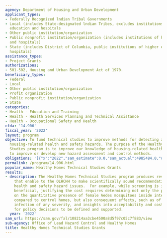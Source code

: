 ```yaml
---
agency: Department of Housing and Urban Development
applicant_types:
- Federally Recognized lndian Tribal Governments
- Local (includes State-designated lndian Tribes, excludes institutions of higher
  education and hospitals
- Other public institution/organization
- Public nonprofit institution/organization (includes institutions of higher education
  and hospitals)
- State (includes District of Columbia, public institutions of higher education and
  hospitals)
assistance_types:
- Project Grants
authorizations:
- 501-502, Housing and Urban Development Act of 1970.
beneficiary_types:
- Federal
- Local
- Other public institution/organization
- Profit organization
- Public nonprofit institution/organization
- State
categories:
- Health - Education and Training
- Health - Health Services Planning and Technical Assistance
- Health - Occupational Safety and Health
cfda: '14.906'
fiscal_year: '2022'
layout: program
objective: To fund technical studies to improve methods for detecting and controlling
  housing-related health and safety hazards. The purpose of the Healthy Homes Technical
  Studies program is to improve our knowledge of housing-related health hazards, and
  to improve or develop new hazard assessment and control methods.
obligations: '[{"x":"2022","sam_estimate":0.0,"sam_actual":4985484.0,"usa_spending_actual":-403.07},{"x":"2023","sam_estimate":5000000.0,"sam_actual":0.0,"usa_spending_actual":0.0},{"x":"2024","sam_estimate":5000000.0,"sam_actual":0.0,"usa_spending_actual":0.0}]'
permalink: /program/14.906.html
popular_name: Healthy Homes Technical Studies Grants
results:
- description: The Healthy Homes Technical Studies program produces research results
    that enable to the OLHCHH to make scientifically sound recommendations on housing-related
    health and safety hazard issues.  For example, while screening is intuitively
    beneficial, justifying the cost requires determining not only the primary effect,
    on the quantitative presence of female Aedes mosquitoes inside intervention homes
    compared to control homes, but also consequent effects, such as of virus human
    infection of any severity, and insights into acceptability and cost of such interventions,
    for policy decisions to be defined and supported.
  year: '2022'
sam_url: https://sam.gov/fal/108214aa3cbe4500a8d5f97c05c7f883/view
sub-agency: Office of Lead Hazard Control and Healthy Homes
title: Healthy Homes Technical Studies Grants
---
```

